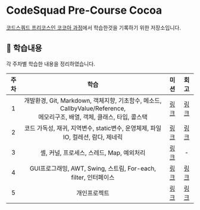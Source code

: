 # CodeSquad Pre-Course Cocoa
[코드스쿼드 프리코스인 코코아 과정](https://codesquad.kr/pre-course/)에서 학습한것을 기록하기 위한 저장소입니다.

## 📝 학습내용
각 주차별 학습한 내용을 정리하였습니다.

|주차|학습|미션|회고|
|:---:|:---:|:---:|:---:|
|1|개발환경, Git, Markdown, 객체지향, 기초함수, 메소드, CallbyValue/Reference, </br>메모리구조, 배열, 객체, 클래스, 타입, 콜스택|[링크](https://github.com/ffinn92/codesquad-pre-course-cocoa/tree/master/d1%20mission)|[링크](https://vanslife.tistory.com/50?category=1092907)|
|2|코드 가독성, 재귀, 지역변수, static변수, 운영체제, 파일IO, 컬레션, 람다, 제네릭|[링크](https://github.com/ffinn92/codesquad-pre-course-cocoa/tree/master/D2%20mission)|[링크](https://vanslife.tistory.com/51?category=1092907)|
|3|셸, 커널, 프로세스, 스레드, Map, 예외처리|[링크](https://github.com/ffinn92/codesquad-pre-course-cocoa/tree/master/D3%20Mission/D3)|-|
|4|GUI프로그래밍, AWT, Swing, 스트림, For-each, filter, 인터페이스|[링크](https://github.com/ffinn92/codesquad-pre-course-cocoa/tree/master/D4%20mission/D4)|[링크](https://vanslife.tistory.com/52?category=1092907)|
|5|개인프로젝트|[링크](https://github.com/ffinn92/codesquad-pre-course-cocoa/tree/master/DP%20Mission)|[링크](https://vanslife.tistory.com/53?category=1092907)|
